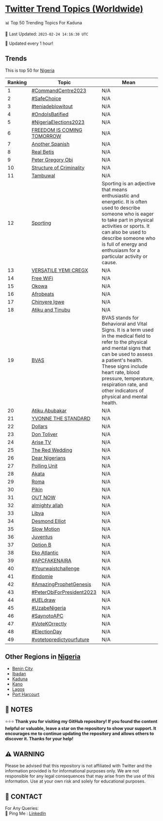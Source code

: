 [Twitter Trend Topics (Worldwide)](https://github.com/ErcinDedeoglu/Twitter-Trend-Topics)
==========


📊 Top 50 Trending Topics For Kaduna

📆 Last Updated: `2023-02-24 14:16:30 UTC`

🔧 Updated every 1 hour!


## Trends

This is top 50 for [Nigeria](</Nigeria>)

| Ranking | Topic | Mean |
| ------- | ------------ | ------------ |
| 1 | [#CommandCentre2023](http://twitter.com/search?q=%23CommandCentre2023) | N/A |
| 2 | [#SafeChoice](http://twitter.com/search?q=%23SafeChoice) | N/A |
| 3 | [#teniadeblowitout](http://twitter.com/search?q=%23teniadeblowitout) | N/A |
| 4 | [#OndoIsBatified](http://twitter.com/search?q=%23OndoIsBatified) | N/A |
| 5 | [#NigeriaElections2023](http://twitter.com/search?q=%23NigeriaElections2023) | N/A |
| 6 | [FREEDOM IS COMING TOMORROW](http://twitter.com/search?q=FREEDOM+IS+COMING+TOMORROW) | N/A |
| 7 | [Another Spanish](http://twitter.com/search?q=Another+Spanish) | N/A |
| 8 | [Real Betis](http://twitter.com/search?q=Real+Betis) | N/A |
| 9 | [Peter Gregory Obi](http://twitter.com/search?q=Peter+Gregory+Obi) | N/A |
| 10 | [Structure of Criminality](http://twitter.com/search?q=Structure+of+Criminality) | N/A |
| 11 | [Tambuwal](http://twitter.com/search?q=Tambuwal) | N/A |
| 12 | [Sporting](http://twitter.com/search?q=Sporting) | Sporting is an adjective that means enthusiastic and energetic. It is often used to describe someone who is eager to take part in physical activities or sports. It can also be used to describe someone who is full of energy and enthusiasm for a particular activity or cause. |
| 13 | [VERSATILE YEMI CREGX](http://twitter.com/search?q=VERSATILE+YEMI+CREGX) | N/A |
| 14 | [Free WiFi](http://twitter.com/search?q=Free+WiFi) | N/A |
| 15 | [Okowa](http://twitter.com/search?q=Okowa) | N/A |
| 16 | [Afrobeats](http://twitter.com/search?q=Afrobeats) | N/A |
| 17 | [Chinyere Igwe](http://twitter.com/search?q=Chinyere+Igwe) | N/A |
| 18 | [Atiku and Tinubu](http://twitter.com/search?q=Atiku+and+Tinubu) | N/A |
| 19 | [BVAS](http://twitter.com/search?q=BVAS) | BVAS stands for Behavioral and Vital Signs. It is a term used in the medical field to refer to the physical and mental signs that can be used to assess a patient's health. These signs include heart rate, blood pressure, temperature, respiration rate, and other indicators of physical and mental health. |
| 20 | [Atiku Abubakar](http://twitter.com/search?q=Atiku+Abubakar) | N/A |
| 21 | [YVONNE THE STANDARD](http://twitter.com/search?q=YVONNE+THE+STANDARD) | N/A |
| 22 | [Dollars](http://twitter.com/search?q=Dollars) | N/A |
| 23 | [Don Toliver](http://twitter.com/search?q=Don+Toliver) | N/A |
| 24 | [Arise TV](http://twitter.com/search?q=Arise+TV) | N/A |
| 25 | [The Red Wedding](http://twitter.com/search?q=The+Red+Wedding) | N/A |
| 26 | [Dear Nigerians](http://twitter.com/search?q=Dear+Nigerians) | N/A |
| 27 | [Polling Unit](http://twitter.com/search?q=Polling+Unit) | N/A |
| 28 | [Akata](http://twitter.com/search?q=Akata) | N/A |
| 29 | [Roma](http://twitter.com/search?q=Roma) | N/A |
| 30 | [Pikin](http://twitter.com/search?q=Pikin) | N/A |
| 31 | [OUT NOW](http://twitter.com/search?q=OUT+NOW) | N/A |
| 32 | [almighty allah](http://twitter.com/search?q=almighty+allah) | N/A |
| 33 | [Libya](http://twitter.com/search?q=Libya) | N/A |
| 34 | [Desmond Elliot](http://twitter.com/search?q=Desmond+Elliot) | N/A |
| 35 | [Slow Motion](http://twitter.com/search?q=Slow+Motion) | N/A |
| 36 | [Juventus](http://twitter.com/search?q=Juventus) | N/A |
| 37 | [Option B](http://twitter.com/search?q=Option+B) | N/A |
| 38 | [Eko Atlantic](http://twitter.com/search?q=Eko+Atlantic) | N/A |
| 39 | [#APCFAKENAIRA](http://twitter.com/search?q=%23APCFAKENAIRA) | N/A |
| 40 | [#Yourwaistchallenge](http://twitter.com/search?q=%23Yourwaistchallenge) | N/A |
| 41 | [#indomie](http://twitter.com/search?q=%23indomie) | N/A |
| 42 | [#AmazingProphetGenesis](http://twitter.com/search?q=%23AmazingProphetGenesis) | N/A |
| 43 | [#PeterObiForPresident2023](http://twitter.com/search?q=%23PeterObiForPresident2023) | N/A |
| 44 | [#UELdraw](http://twitter.com/search?q=%23UELdraw) | N/A |
| 45 | [#UzabeNigeria](http://twitter.com/search?q=%23UzabeNigeria) | N/A |
| 46 | [#SaynotoAPC](http://twitter.com/search?q=%23SaynotoAPC) | N/A |
| 47 | [#VoteKOrrectly](http://twitter.com/search?q=%23VoteKOrrectly) | N/A |
| 48 | [#ElectionDay](http://twitter.com/search?q=%23ElectionDay) | N/A |
| 49 | [#votetopredictyourfuture](http://twitter.com/search?q=%23votetopredictyourfuture) | N/A |



## Other Regions in [Nigeria](</Nigeria>)

* [Benin City](</Nigeria/Benin City.md>)
* [Ibadan](</Nigeria/Ibadan.md>)
* [Kaduna](</Nigeria/Kaduna.md>)
* [Kano](</Nigeria/Kano.md>)
* [Lagos](</Nigeria/Lagos.md>)
* [Port Harcourt](</Nigeria/Port Harcourt.md>)



## 📝 NOTES

⭐⭐⭐ **Thank you for visiting my GitHub repository! If you found the content helpful or valuable, leave a star on the repository to show your support. It encourages me to continue updating the repository and allows others to discover it. Thanks for your help!**


## ⚠️ WARNING

Please be advised that this repository is not affiliated with Twitter and the information provided is for informational purposes only. We are not responsible for any legal consequences that may arise from the use of this information. Use at your own risk and solely for educational purposes.


## 📨 CONTACT

 For Any Queries:  
            🏓 Ping Me : [LinkedIn](https://www.linkedin.com/in/ercindedeoglu/)
